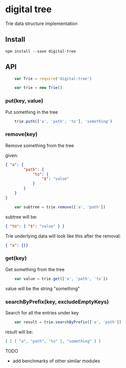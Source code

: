# digital tree

Trie data structure implementation

## Install
```
npm install --save digital-tree
```

## API

```javascript
    var Trie = require('digital-tree')

    var trie = new Trie()
```

### put(key, value)
Put something in the tree
```javascript
    trie.puth(['a', 'path', 'to'], 'something')
```

### remove(key)
Remove something from the tree

given:
```json
{ "a": {
        "path": {
            "to": {
                "$": "value"
            }
        }
    }
}
```

```javascript
    var subtree = trie.remove(['a', 'path'])
```

subtree will be:
```json
{ "to": { "$": "value" } }
```

Trie underlying data will look like this after the removal:
```json
{ "a": {}}
```

### get(key)
Get something from the tree
```javascript
    var value = trie.get(['a', 'path', 'to'])
```
value will be the string "something"

### searchByPrefix(key, excludeEmptyKeys)
Search for all the entries under key

```javascript
    var result = trie.searchByPrefix(['a', 'path'])
```

result will be:
```json
[ [ [ "a", "path", "to" ], "something" ] ]
```

TODO
- add benchmarks of other similar modules
